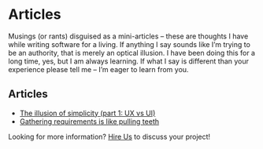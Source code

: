 # Articles

Musings (or rants) disguised as a mini-articles – these are thoughts I have while writing software for a living. If
anything I say sounds like I’m trying to be an authority, that is merely an optical illusion. I have been doing this for
a long time, yes, but I am always learning. If what I say is different than your experience please tell me – I’m eager
to learn from you.

## Articles

- [The illusion of simplicity (part 1: UX vs UI)](/articles/ux-vs-ui)
- [Gathering requirements is like pulling teeth](/articles/gathering-requirements-is-like-pulling-teeth)

Looking for more information? [Hire Us](/hire-us/) to discuss your project!
